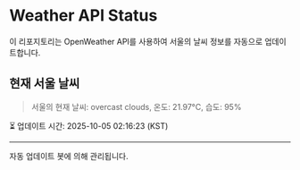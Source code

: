 
# Weather API Status

이 리포지토리는 OpenWeather API를 사용하여 서울의 날씨 정보를 자동으로 업데이트합니다.

## 현재 서울 날씨
> 서울의 현재 날씨: overcast clouds, 온도: 21.97°C, 습도: 95%

⏳ 업데이트 시간: 2025-10-05 02:16:23 (KST)

---
자동 업데이트 봇에 의해 관리됩니다.
